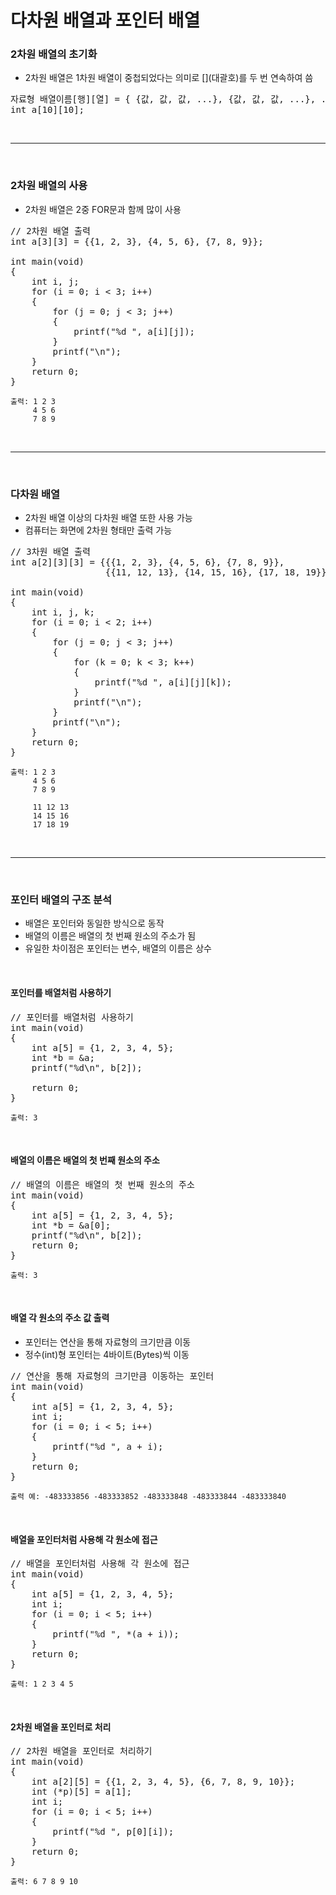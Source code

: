 # 다차원 배열과 포인터 배열

### 2차원 배열의 초기화

- 2차원 배열은 1차원 배열이 중첩되었다는 의미로 \[](대괄호)를 두 번 연속하여 씀

<pre>
자료형 배열이름[행][열] = { {값, 값, 값, ...}, {값, 값, 값, ...}, ... }
int a[10][10];
</pre>

<br>

---

<br>

### 2차원 배열의 사용

- 2차원 배열은 2중 FOR문과 함께 많이 사용

<pre>
// 2차원 배열 출력
int a[3][3] = {{1, 2, 3}, {4, 5, 6}, {7, 8, 9}};

int main(void)
{
    int i, j;
    for (i = 0; i < 3; i++)
    {
        for (j = 0; j < 3; j++)
        {
            printf("%d ", a[i][j]);
        }
        printf("\n");
    }
    return 0;
}
</pre>

```
출력: 1 2 3 
     4 5 6
     7 8 9
```

<br>

---

<br>

### 다차원 배열

- 2차원 배열 이상의 다차원 배열 또한 사용 가능
- 컴퓨터는 화면에 2차원 형태만 출력 가능

<pre>
// 3차원 배열 출력
int a[2][3][3] = {{{1, 2, 3}, {4, 5, 6}, {7, 8, 9}},
                  {{11, 12, 13}, {14, 15, 16}, {17, 18, 19}}};

int main(void)
{
    int i, j, k;
    for (i = 0; i < 2; i++)
    {
        for (j = 0; j < 3; j++)
        {
            for (k = 0; k < 3; k++)
            {
                printf("%d ", a[i][j][k]);
            }
            printf("\n");
        }
        printf("\n");
    }
    return 0;
}
</pre>

```
출력: 1 2 3
     4 5 6
     7 8 9
     
     11 12 13
     14 15 16
     17 18 19
```

<br>

---

<br>

### 포인터 배열의 구조 분석

- 배열은 포인터와 동일한 방식으로 동작
- 배열의 이름은 배열의 첫 번째 원소의 주소가 됨
- 유일한 차이점은 포인터는 변수, 배열의 이름은 상수

<br>

#### 포인터를 배열처럼 사용하기

<pre>
// 포인터를 배열처럼 사용하기
int main(void)
{
    int a[5] = {1, 2, 3, 4, 5};
    int *b = &a;
    printf("%d\n", b[2]);

    return 0;
}
</pre>

```
출력: 3
```
<br>

#### 배열의 이름은 배열의 첫 번째 원소의 주소

<pre>
// 배열의 이름은 배열의 첫 번째 원소의 주소
int main(void)
{
    int a[5] = {1, 2, 3, 4, 5};
    int *b = &a[0];
    printf("%d\n", b[2]);
    return 0;
}
</pre>

```
출력: 3
```

<br>

#### 배열 각 원소의 주소 값 출력

- 포인터는 연산을 통해 자료형의 크기만큼 이동
- 정수(int)형 포인터는 4바이트(Bytes)씩 이동

<pre>
// 연산을 통해 자료형의 크기만큼 이동하는 포인터
int main(void)
{
    int a[5] = {1, 2, 3, 4, 5};
    int i;
    for (i = 0; i < 5; i++)
    {
        printf("%d ", a + i);
    }
    return 0;
}
</pre>

```
출력 예: -483333856 -483333852 -483333848 -483333844 -483333840 
```

<br>

#### 배열을 포인터처럼 사용해 각 원소에 접근

<pre>
// 배열을 포인터처럼 사용해 각 원소에 접근
int main(void)
{
    int a[5] = {1, 2, 3, 4, 5};
    int i;
    for (i = 0; i < 5; i++)
    {
        printf("%d ", *(a + i));
    }
    return 0;
}
</pre>

```
출력: 1 2 3 4 5
```

<br>

#### 2차원 배열을 포인터로 처리

<pre>
// 2차원 배열을 포인터로 처리하기
int main(void)
{
    int a[2][5] = {{1, 2, 3, 4, 5}, {6, 7, 8, 9, 10}};
    int (*p)[5] = a[1];
    int i;
    for (i = 0; i < 5; i++)
    {
        printf("%d ", p[0][i]);
    }
    return 0;
}
</pre>

```
출력: 6 7 8 9 10
```
